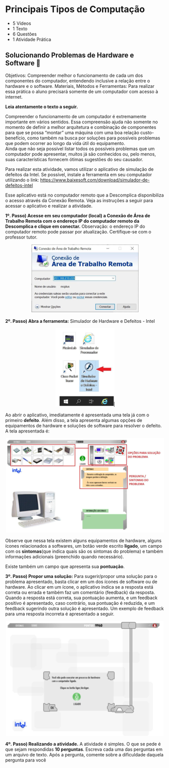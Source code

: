 # Principais Tipos de Computação
- 5 Vídeos
- 1 Texto
- 6 Questões
- 1 Atividade Prática


## Solucionando Problemas de Hardware e Software 📝

Objetivos: Compreender melhor o funcionamento de cada um dos componentes do computador, entendendo inclusive a relação entre o hardware e o software.
Materiais, Métodos e Ferramentas:
Para realizar essa prática o aluno precisará somente de um computador com acesso à internet.

**Leia atentamente o texto a seguir.**

Compreender o funcionamento de um computador é extremamente importante em vários sentidos. Essa compreensão ajuda não somente no momento de definir a melhor arquitetura e combinação de componentes para que se possa “montar” uma máquina com uma boa relação custo-benefício, como também na busca por soluções para possíveis problemas que podem ocorrer ao longo da vida útil do equipamento.<br>
Ainda que não seja possível listar todos os possíveis problemas que um computador pode apresentar, muitos já são conhecidos ou, pelo menos, suas características fornecem ótimas sugestões do seu causador.

Para realizar esta atividade, vamos utilizar o aplicativo de simulação de defeitos da Intel. Se possível, instale a ferramenta em seu computador utilizando o link:
https://www.baixesoft.com/download/simulador-de-defeitos-intel

Esse aplicativo está no computador remoto que a Descomplica disponibiliza o acesso através da Conexão Remota.
Veja as instruções a seguir para acessar o aplicativo e realizar a atividade.

**1º. Passo) Acesse em seu computador (local) a Conexão de Área de Trabalho Remota com o endereço IP do computador remoto da Descomplica e clique em conectar.**
Observação: o endereço IP do computador remoto pode passar por atualização. Certifique-se com o professor tutor.

<p align="center"><img src="./images/conexao_de_area_de_trabalho_remota.png"></p>

**2º. Passo) Abra a ferramenta:** Simulador de Hardware e Defeitos - Intel

<p align="center"><img src="./images/simulador_de_hardware_e_defeitos.png"></p>

Ao abrir o aplicativo, imediatamente é apresentada uma tela já com o primeiro **defeito**. Além disso, a tela apresenta algumas opções de equipamentos de hardware e soluções de software para resolver o defeito. A tela apresentada é:

<p align="center"><img src="./images/tela_do_defeito.png"></p>

Observe que nessa tela existem alguns equipamentos de hardware, alguns ícones relacionados a softwares, um botão verde escrito **ligado**, um campo com os **sintomas**(que indica quais são os sintomas do problema) e também informações adicionais (preenchido quando necessário).

Existe também um campo que apresenta sua **pontuação**.

**3º. Passo) Propor uma solução:** Para sugerir/propor uma solução para o problema apresentado, basta clicar em um dos ícones de software ou de hardware. Ao clicar em um ícone, o aplicativo indica se a resposta está correta ou errada e também faz um comentário (feedback) da resposta.<br>
Quando a resposta está correta, sua pontuação aumenta, e um feedback positivo é apresentado, caso contrário, sua pontuação é reduzida, e um feedback sugerindo outra solução é apresentado. Um exemplo de feedback para uma resposta incorreta é apresentado a seguir.

<p align="center"><img src="./images/tela_de_feedback.png"></p>

**4º. Passo) Realizando a atividade.** A atividade é simples. O que se pede é que sejam respondidas **10 perguntas**. Escreva cada uma das perguntas em um arquivo de texto. Após a pergunta, comente sobre a dificuldade daquela pergunta para você